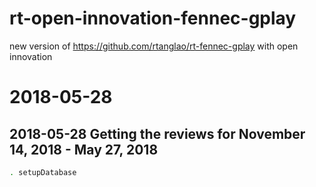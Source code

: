 # rt-open-innovation-fennec-gplay
new version of https://github.com/rtanglao/rt-fennec-gplay with open innovation
# 2018-05-28
## 2018-05-28 Getting the reviews for November 14, 2018 - May 27, 2018
```bash
. setupDatabase
```
